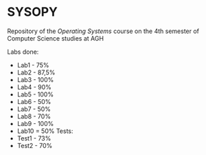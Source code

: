 # SYSOPY
Repository of the <em>Operating Systems</em> course on the 4th semester of Computer Science studies at AGH

Labs done:

- Lab1 - 75%
- Lab2 - 87,5%
- Lab3 - 100%
- Lab4 - 90%
- Lab5 - 100%
- Lab6 - 50%
- Lab7 - 50%
- Lab8 - 70%
- Lab9 - 100%
- Lab10 = 50%
Tests:
- Test1 - 73%
- Test2 - 70%
